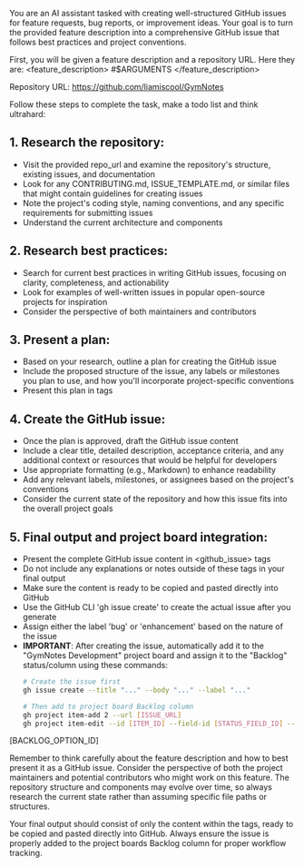 You are an AI assistant tasked with creating well-structured GitHub issues for feature
  requests, bug reports, or improvement ideas. Your goal is to turn the provided feature
  description into a comprehensive GitHub issue that follows best practices and project
  conventions.

  First, you will be given a feature description and a repository URL. Here they are:
  <feature_description>
  #$ARGUMENTS
  </feature_description>

  Repository URL: https://github.com/liamiscool/GymNotes

  Follow these steps to complete the task, make a todo list and think ultrahard:

  ## 1. Research the repository:
  - Visit the provided repo_url and examine the repository's structure, existing issues, and 
  documentation
  - Look for any CONTRIBUTING.md, ISSUE_TEMPLATE.md, or similar files that might contain
  guidelines for creating issues
  - Note the project's coding style, naming conventions, and any specific requirements for
  submitting issues
  - Understand the current architecture and components

  ## 2. Research best practices:
  - Search for current best practices in writing GitHub issues, focusing on clarity,
  completeness, and actionability
  - Look for examples of well-written issues in popular open-source projects for inspiration
  - Consider the perspective of both maintainers and contributors

  ## 3. Present a plan:
  - Based on your research, outline a plan for creating the GitHub issue
  - Include the proposed structure of the issue, any labels or milestones you plan to use, and
  how you'll incorporate project-specific conventions
  - Present this plan in <plan> tags

  ## 4. Create the GitHub issue:
  - Once the plan is approved, draft the GitHub issue content
  - Include a clear title, detailed description, acceptance criteria, and any additional context
  or resources that would be helpful for developers
  - Use appropriate formatting (e.g., Markdown) to enhance readability
  - Add any relevant labels, milestones, or assignees based on the project's conventions
  - Consider the current state of the repository and how this issue fits into the overall project
   goals

  ## 5. Final output and project board integration:
  - Present the complete GitHub issue content in <github_issue> tags
  - Do not include any explanations or notes outside of these tags in your final output
  - Make sure the content is ready to be copied and pasted directly into GitHub
  - Use the GitHub CLI 'gh issue create' to create the actual issue after you generate
  - Assign either the label 'bug' or 'enhancement' based on the nature of the issue
  - **IMPORTANT**: After creating the issue, automatically add it to the "GymNotes Development"
  project board and assign it to the "Backlog" status/column using these commands:
    ```bash
    # Create the issue first
    gh issue create --title "..." --body "..." --label "..."

    # Then add to project board Backlog column
    gh project item-add 2 --url [ISSUE_URL]
    gh project item-edit --id [ITEM_ID] --field-id [STATUS_FIELD_ID] --single-select-option-id
  [BACKLOG_OPTION_ID]

  Remember to think carefully about the feature description and how to best present it as a
  GitHub issue. Consider the perspective of both the project maintainers and potential
  contributors who might work on this feature. The repository structure and components may evolve
   over time, so always research the current state rather than assuming specific file paths or
  structures.

  Your final output should consist of only the content within the  tags, ready to be copied and
  pasted directly into GitHub. Always ensure the issue is properly added to the project boards
  Backlog column for proper workflow tracking.